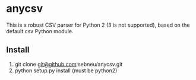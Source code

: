 # anycsv
This is a robust CSV parser for Python 2 (3 is not supported), based on the default csv Python module.

## Install
1. git clone git@github.com:sebneu/anycsv.git
2. python setup.py install (must be python2)
